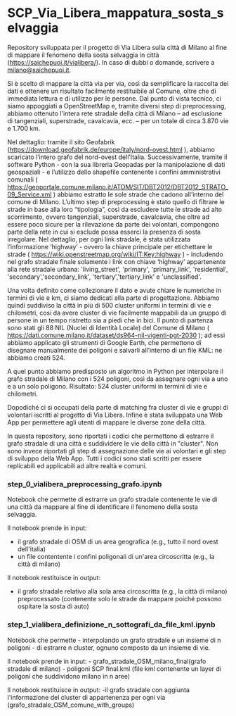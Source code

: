 # SCP_Via_Libera_mappatura_sosta_selvaggia

Repository sviluppata per il progetto di Via Libera sulla città di Milano al fine di mappare il fenomeno della sosta selvaggia in città (https://saichepuoi.it/vialibera/). In caso di dubbi o domande, scrivere a milano@saichepuoi.it.

Si è scelto di mappare la città via per via, così da semplificare la raccolta dei dati e ottenere un risultato facilmente restituibile al Comune, oltre che di immediata lettura e di utilizzo per le persone. Dal punto di vista tecnico, ci siamo appoggiati a OpenStreetMap e, tramite diversi step di preprocessing, abbiamo ottenuto l'intera rete stradale della città di Milano – ad esclusione di tangenziali, superstrade, cavalcavia, ecc. – per un totale di circa 3.870 vie e 1.700 km. 

Nel dettaglio: tramite il sito Geofabrik (https://download.geofabrik.de/europe/italy/nord-ovest.html ), abbiamo scaricato l’intero grafo del nord-ovest dell’Italia. Successivamente, tramite il software Python - con la sua libreria Geopadas per la manipolazione di dati geospaziali - e l’utilizzo dello shapefile contenente i confini amministrativi comunali ( https://geoportale.comune.milano.it/ATOM/SIT/DBT2012/DBT2012_STRATO_09_Service.xml ) abbiamo estratto le sole strade che cadono all’interno del comune di Milano. L’ultimo step di preprocessing è stato quello di filtrare le strade in base alla loro “tipologia”, così da escludere tutte le strade ad alto scorrimento, ovvero tangenziali, superstrade, cavalcavia, che oltre ad essere poco sicure per la rilevazione da parte dei volontari, compongono parte della rete in cui si esclude possa esserci la presenza di sosta irregolare. Nel dettaglio, per ogni link stradale, è stata utilizzata l’informazione ‘highway’ - ovvero la chiave principale per etichettare le strade ( https://wiki.openstreetmap.org/wiki/IT:Key:highway ) - includendo nel grafo stradale finale solamente i link con chiave ‘highway’  appartenente alla rete stradale urbana: 'living_street', 'primary', 'primary_link', 'residential', 'secondary','secondary_link', 'tertiary','tertiary_link' e 'unclassified'.

Una volta definito come collezionare il dato e avute chiare le numeriche in termini di vie e km, ci siamo dedicati alla parte di progettazione. Abbiamo quindi suddiviso la città in più di 500 cluster uniformi in termini di vie e chilometri, cosi da avere cluster di vie facilmente mappabili da un gruppo di persone in un tempo ristretto sia a piedi che in bici. Il punto di partenza sono stati gli 88 NIL (Nuclei di Identità Locale) del Comune di Milano ( https://dati.comune.milano.it/dataset/ds964-nil-vigenti-pgt-2030 ); ad essi abbiamo applicato gli strumenti di Google Earth, che permettono di disegnare manualmente dei poligoni e salvarli all’interno di un file KML: ne abbiamo creati 524.

A quel punto abbiamo predisposto un algoritmo in Python per interpolare il grafo stradale di Milano con i 524 poligoni, così da assegnare ogni via a uno e a un solo poligono. Risultato: 524 cluster uniformi in termini di vie e chilometri.

Dopodiché ci si occupati della parte di matching fra cluster di vie e gruppi di volontari iscritti al progetto di Via Libera. Infine è stata sviluppata una Web App per permettere agli utenti di mappare le diverse zone della città.

In questa repository, sono riportati i codici che permettono di estrarre il grafo stradale di una città e suddividere le vie della città in "cluster". Non sono invece riportati gli step di assegnazione delle vie ai volontari e gli step di sviluppo della Web App. Tutti i codici sono stati scritti per essere replicabili ed applicabili ad altre realtà e comuni.


### step_0_vialibera_preprocessing_grafo.ipynb

Notebook che permette di estrarre un grafo stradale contenente le vie di una città da mappare al fine di identificare il fenomeno della sosta selvaggia.

Il notebook prende in input:
- il grafo stradale di OSM di un area geografica (e.g., tutto il nord ovest dell'italia)
- un file contentente i confini poligonali di un'area circoscritta (e.g., la città di milano)

Il notebook restituisce in output:
- il grafo stradale relativo alla sola area circoscritta (e.g., la città di milano) preprocessato (contenente solo le strade da mappare poiché possono ospitare la sosta di auto)


### step_1_vialibera_definizione_n_sottografi_da_file_kml.ipynb
Notebook che permette - interpolando un grafo stradale e un insieme di n poligoni - di estrarre n cluster, ognuno composto da un insieme di vie.

Il notebook prende in input:
    - grafo_stradale_OSM_milano_final(grafo stradale di milano)
    - poligoni SCP final.kml (file kml contenente un layer di poligoni che suddividono milano in n aree)

Il notebook restituisce in output:
-il grafo stradale con aggiunta l'informazione del cluster di appartenenza per ogni via (grafo_stradale_OSM_comune_with_groups)
